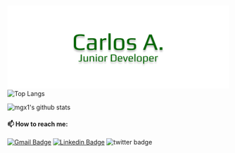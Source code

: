 ![namelogo](https://github.com/mgx1/mgx1/blob/main/name.png)
![Top Langs](https://github-readme-stats.vercel.app/api/top-langs/?username=mgx1&layout=compact)

![mgx1's github stats](https://github-readme-stats.vercel.app/api?username=mgx1&show_icons=true&theme=dark)
#### 📫 How to reach me: 
[![Gmail Badge](https://img.shields.io/badge/-Gmail-c14438?style=flat-square&logo=Gmail&logoColor=white&link=mailto:sca.mota27.09@gmail.com)](mailto:ca.mota27.09@gmail.com)
[![Linkedin Badge](https://img.shields.io/badge/-LinkedIn-blue?style=flat-square&logo=Linkedin&logoColor=white&link=https://www.linkedin.com/in/carlos-alessandro-mota-9573871a0/)](https://www.linkedin.com/in/carlos-alessandro-mota-9573871a0/)
![twitter badge](https://img.shields.io/twitter/follow/carlin_a7?style=social)
